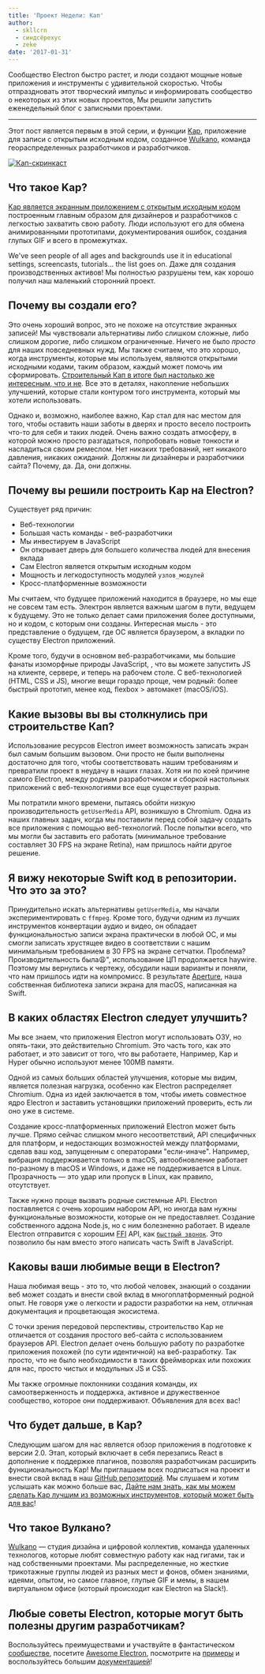```yaml
---
title: 'Проект Недели: Кап'
author:
  - skllcrn
  - синдсёрехус
  - zeke
date: '2017-01-31'
---
```


Сообщество Electron быстро растет, и люди создают мощные новые приложения и инструменты с удивительной скоростью. Чтобы отпраздновать этот творческий импульс и информировать сообщество о некоторых из этих новых проектов, Мы решили запустить еженедельный блог с записными проектами.

---

Этот пост является первым в этой серии, и функции [Kap](https://getkap.co/), приложение для записи с открытым исходным кодом, созданное [Wulkano](https://wulkano.com/), команда геораспределенных разработчиков и разработчиков.

[![Кап-скринкаст](https://cloud.githubusercontent.com/assets/2289/22439463/8f1e509e-e6e4-11e6-9c32-3a9db63fc9a1.gif)](https://getkap.co/)

## Что такое Kap?

[Kap является экранным приложением с открытым исходным кодом](https://getkap.co) построенным главным образом для дизайнеров и разработчиков с легкостью захватить свою работу. Люди используют его для обмена анимированными прототипами, документирования ошибок, создания глупых GIF и всего в промежутках.

We've seen people of all ages and backgrounds use it in educational settings, screencasts, tutorials... the list goes on. Даже для создания производственных активов! Мы полностью разрушены тем, как хорошо получил наш маленький сторонний проект.

## Почему вы создали его?

Это очень хороший вопрос, это не похоже на отсутствие экранных записей! Мы чувствовали альтернативы либо слишком сложные, либо слишком дорогие, либо слишком ограниченные. Ничего не было *просто* для наших повседневных нужд. Мы также считаем, что это хорошо, когда инструменты, которые мы используем, являются открытыми исходными кодами, таким образом, каждый может помочь им сформировать. [Строительный Кап в итоге был настолько же интересным, что и не](https://medium.com/wulkano-friends/from-idea-to-product-and-beyond-a12850403c38). Все это в деталях, накопление небольших улучшений, которые стали контуром того инструмента, который мы хотели использовать.

Однако и, возможно, наиболее важно, Kap стал для нас местом для того, чтобы оставить наши заботы в дверях и просто весело построить что-то для себя и таких людей. Очень важно создать атмосферу, в которой можно просто разгадаться, попробовать новые тонкости и насладиться своим ремеслом. Нет никаких требований, нет никакого давления, никаких ожиданий. Должны ли дизайнеры и разработчики сайта? Почему, да. Да, они должны.

## Почему вы решили построить Kap на Electron?

Существует ряд причин:

* Веб-технологии
* Большая часть команды - веб-разработчики
* Мы инвестируем в JavaScript
* Он открывает дверь для большего количества людей для внесения вклада
* Сам Electron является открытым исходным кодом
* Мощность и легкодоступность модулей `узлов_модулей`
* Кросс-платформенные возможности

Мы считаем, что будущее приложений находится в браузере, но мы еще не совсем там есть. Электрон является важным шагом в пути, ведущем к будущему. Это не только делает сами приложения более доступными, но и кодом, с которым они созданы. Интересная мысль - это представление о будущем, где ОС является браузером, а вкладки по существу Electron приложений.

Кроме того, будучи в основном веб-разработчиками, мы большие фанаты изоморфные природы JavaScript, , что вы можете запустить JS на клиенте, сервере, и теперь на рабочем столе. С веб-технологией (HTML, CSS и JS), многие вещи гораздо проще, чем родный: более быстрый прототип, менее код, flexbox > автомакет (macOS/iOS).

## Какие вызовы вы вы столкнулись при строительстве Кап?

Использование ресурсов Electron имеет возможность записать экран был самым большим вызовом. Они просто не были выполнены достаточно для того, чтобы соответствовать нашим требованиям и превратили проект в неудачу в наших глазах. Хотя ни по коей причине самого Electron, между родным разработчиком и сборкой настольных приложений с веб-технологиями все еще существует разрыв.

Мы потратили много времени, пытаясь обойти низкую производительность `getUserMedia` API, возникшую в Chromium. Одна из наших главных задач, когда мы поставили перед собой задачу создать все приложения с помощью веб-технологий. После попытки всего, что мы могли бы заставить его работать (минимальное требование составляет 30 FPS на экране Retina), нам пришлось найти другое решение.

## Я вижу некоторые Swift код в репозитории. Что это за это?

Принудительно искать альтернативы `getUserMedia`, мы начали экспериментировать с `ffmpeg`. Кроме того, будучи одним из лучших инструментов конвертации аудио и видео, он обладает функциональностью записи экрана практически в любой ОС, и мы смогли записать хрустящее видео в соответствии с нашим минимальным требованием в 30 FPS на экране сетчатки. Проблема? Производительность была:weary:", использование ЦП продолжается haywire. Поэтому мы вернулись к чертежу, обсудили наши варианты и поняли, что нам пришлось идти на компромисс. В результате [Aperture](https://github.com/wulkano/aperture), наша собственная библиотека записи экрана для macOS, написанная на Swift.

## В каких областях Electron следует улучшить?

Мы все знаем, что приложения Electron могут использовать ОЗУ, но опять-таки, это действительно Chromium. Это часть того, как это работает, и это зависит от того, что вы работаете, Например, Kap и Hyper обычно используют менее 100MB памяти.

Одной из самых больших областей улучшения, которые мы видим, является полезная нагрузка, особенно как Electron распределяет Chromium. Одна из идей заключается в том, чтобы иметь совместное ядро Electron и заставить установщики приложений проверить, есть ли оно уже в системе.

Создание кросс-платформенных приложений Electron может быть лучше. Прямо сейчас слишком много несоответствий, API специфичных для платформ, и недостающих возможностей между платформами, сделав ваш код, запущенным с операторами "если-иначе". Например, вибрация поддерживается только в macOS, автообновление работает по-разному в macOS и Windows, и даже не поддерживается в Linux. Прозрачность — это удар или пропуск в Linux, как правило, отсутствует.

Также нужно проще вызвать родные системные API. Electron поставляется с очень хорошим набором API, но иногда вам нужны функциональные возможности, которые он не предоставляет. Создание собственного аддона Node.js, но с ним болезненно работает. В идеале Electron отправится с хорошим [FFI](https://en.wikipedia.org/wiki/Foreign_function_interface) API, как [`быстрый звонок`](https://github.com/cmake-js/fastcall). Это позволило бы нам вместо этого написать часть Swift в JavaScript.

## Каковы ваши любимые вещи в Electron?

Наша любимая вещь - это то, что любой человек, знающий о создании веб может создать и внести свой вклад в многоплатформенный родной опыт. Не говоря уже о легкости и радости разработки на нем, отличная документация и процветающая экосистема.

С точки зрения передовой перспективы, строительство Kap не отличается от создания простого веб-сайта с использованием браузеров API. Electron делает очень большую работу по разработке приложения похожей (по сути идентичной) на веб-разработку. Так просто, что не было необходимости в таких фреймворках или похожих для нас, просто чистых и модульных JS и CSS.

Мы также огромные поклонники создания команды, их самоотверженность и поддержка, активное и дружественное сообщество, которое они поддерживают. Объявления для всех вас!

## Что будет дальше, в Kap?

Следующим шагом для нас является обзор приложения в подготовке к версии 2.0. Этап, который включает в себя перезапись React в дополнение к поддержке плагинов, позволяя разработчикам расширить функциональность Kap! Мы приглашаем всех подписаться на проект и внести свой вклад в наш [GitHub репозиторий](https://github.com/wulkano/kap). Мы слушаем и хотим услышать как можно больше вас, [Дайте нам знать, как мы можем сделать Kap лучшим из возможных инструментов, который может быть для вас](https://wulkano.typeform.com/to/BIvJKz)!

## Что такое Вулкано?

[Wulkano](https://wulkano.com) — студия дизайна и цифровой коллектив, команда удаленных технологов, которые любят совместную работу как над гигами, так и над собственными проектами. Мы распределенные, но жесткие трикотажные группы людей из разных мест и фонов, обмен знаниями, идеями, опытом, но самое главное, глупые GIF и мемы, в нашем виртуальном офисе (который происходит как Electron на Slack!).

## Любые советы Electron, которые могут быть полезны другим разработчикам?

Воспользуйтесь преимуществами и участвуйте в фантастическом [сообществе](https://discuss.atom.io/c/electron), посетите [Awesome Electron](https://github.com/sindresorhus/awesome-electron), посмотрите на [примеры](https://github.com/electron/electron-api-demos) и воспользуйтесь большим [документацией](https://electronjs.org/docs/)!

